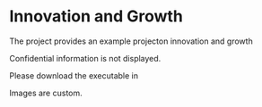 # Innovation and Growth

The project provides an example projecton innovation and growth

Confidential information is not displayed.

Please download the executable in

Images are custom.
